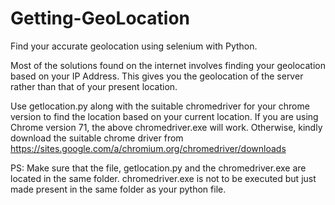 # Getting-GeoLocation
Find your accurate geolocation using selenium with Python. 

Most of the solutions found on the internet involves finding your geolocation based on your IP Address. This gives you the geolocation of the server rather than that of your present location. 

Use getlocation.py along with the suitable chromedriver for your chrome version to find the location based on your current location.
If you are using Chrome version 71, the above chromedriver.exe will work. Otherwise, kindly download the suitable chrome driver from https://sites.google.com/a/chromium.org/chromedriver/downloads

PS:  Make sure that the file, getlocation.py and the chromedriver.exe are located in the same folder. chromedriver.exe is not to be executed but just made present in the same folder as your python file. 
